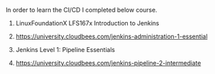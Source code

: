 In order to learn the CI/CD I completed below course.

1. LinuxFoundationX LFS167x
Introduction to Jenkins

2. https://university.cloudbees.com/jenkins-administration-1-essential

3. Jenkins Level 1: Pipeline Essentials

4. https://university.cloudbees.com/jenkins-pipeline-2-intermediate

